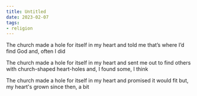 ```yaml
---
title: Untitled
date: 2023-02-07
tags:
- religion
---
```

The church made a hole for itself in my heart
and told me that’s where I’d find God
and, often I did

The church made a hole for itself in my heart
and sent me out to find others
with church-shaped heart-holes
and, I found some, I think

The church made a hole for itself in my heart
and promised it would fit
but, my heart's grown since then, a bit
